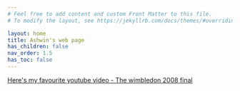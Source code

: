 ```yaml
---
# Feel free to add content and custom Front Matter to this file.
# To modify the layout, see https://jekyllrb.com/docs/themes/#overriding-theme-defaults

layout: home
title: Ashwin's web page
has_children: false
nav_order: 1.5
has_toc: false
---
```



[Here's my favourite youtube video - The wimbledon 2008 final](https://www.youtube.com/watch?v=mHsg2M25PzY)
